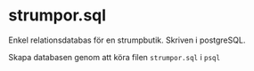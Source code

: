 # strumpor.sql
Enkel relationsdatabas för en strumpbutik. Skriven i postgreSQL.

Skapa databasen genom att köra filen <code>strumpor.sql</code> i <code>psql</code>
